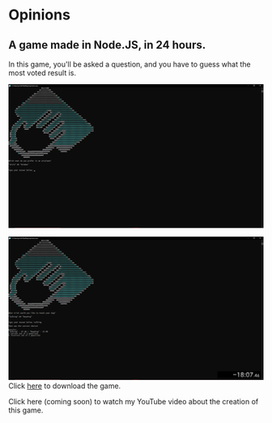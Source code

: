 # Opinions
## A game made in Node.JS, in 24 hours.

In this game, you'll be asked a question, and you have to guess what the most voted result is.

![](sc1.png)

![](sc2.png)
Click [here](https://the0show.github.io/projects.html?id=opinions-DNozHlK&type=programs) to download the game.

Click here (coming soon) to watch my YouTube video about the creation of this game.